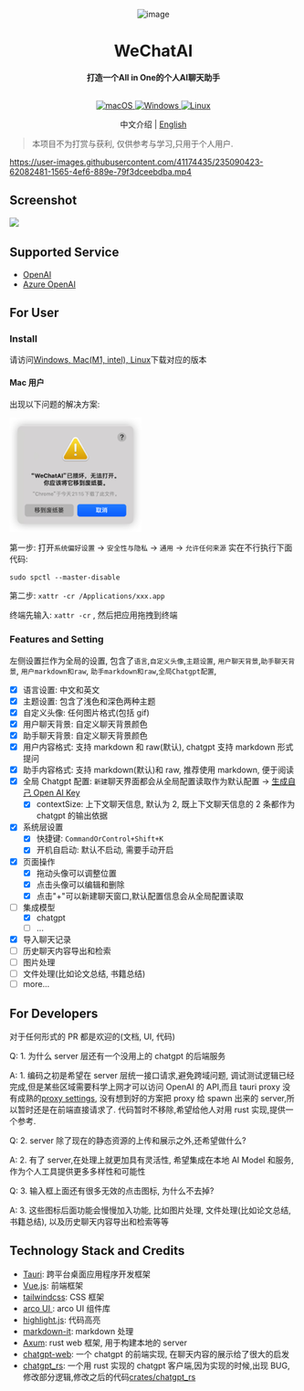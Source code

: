 <p align="center">
 <img src="docs/image/logo.png?raw=true" alt="image" height="100px"/>
<h1 align="center">WeChatAI</h1>
<div align="center">
 <strong>
    打造一个All in One的个人AI聊天助手
 </strong>
</div>
<br/>
<p align="center">
<a href="https://github.com/bingryan/WeChatAI/releases" target="_blank">
<img alt="macOS" src="https://img.shields.io/badge/-macOS-black?style=for-the-badge&logo=apple&logoColor=white" />
</a>
<a href="https://github.com/bingryan/WeChatAI/releases" target="_blank">
<img alt="Windows" src="https://img.shields.io/badge/Windows-0078D6?style=for-the-badge&logo=windows&logoColor=green" />
</a>
<a href="https://github.com/bingryan/WeChatAI/releases" target="_blank">
<img alt="Linux" src="https://img.shields.io/badge/Linux-FCC624?style=for-the-badge&logo=linux&logoColor=black" />
</a>
</p>

<p align="center">
    中文介绍 | <a href="./README.md">English</a>
</p>

> 本项目不为打赏与获利, 仅供参考与学习,只用于个人用户.

https://user-images.githubusercontent.com/41174435/235090423-62082481-1565-4ef6-889e-79f3dceebdba.mp4

## Screenshot

![](docs/image/WeChatAI-1.png)

## Supported Service

- [OpenAI](platform.openai.com)
- [Azure OpenAI](azure.com)

## For User

### Install

请访问[Windows, Mac(M1, intel), Linux](https://github.com/bingryan/WeChatAI/releases)下载对应的版本

#### Mac 用户

出现以下问题的解决方案:

<img src="docs/image/WeChatAI-2.png?raw=true" alt="image" height="200px"/>

第一步: 打开`系统偏好设置` -> `安全性与隐私` -> `通用` -> `允许任何来源`
实在不行执行下面代码:

```
sudo spctl --master-disable
```

第二步: `xattr -cr /Applications/xxx.app`

终端先输入: `xattr -cr` , 然后把应用拖拽到终端

### Features and Setting

左侧设置拦作为全局的设置, 包含了`语言`,`自定义头像`,`主题设置`, `用户聊天背景`,`助手聊天背景`, `用户markdown和raw`, `助手markdown和raw`,`全局Chatgpt配置`,

- [x] 语言设置: 中文和英文
- [x] 主题设置: 包含了浅色和深色两种主题
- [x] 自定义头像: 任何图片格式(包括 gif)
- [x] 用户聊天背景: 自定义聊天背景颜色
- [x] 助手聊天背景: 自定义聊天背景颜色
- [x] 用户内容格式: 支持 markdown 和 raw(默认), chatgpt 支持 markdown 形式提问
- [x] 助手内容格式: 支持 markdown(默认)和 raw, 推荐使用 markdown, 便于阅读
- [x] 全局 Chatgpt 配置: `新建`聊天界面都会从全局配置读取作为默认配置 -> [生成自己 Open AI Key](https://platform.openai.com/account/api-keys)
  - [x] contextSize: 上下文聊天信息, 默认为 2, 既上下文聊天信息的 2 条都作为 chatgpt 的输出依据
- [x] 系统层设置
  - [x] 快捷键: `CommandOrControl+Shift+K`
  - [x] 开机自启动: 默认不启动, 需要手动开启
- [x] 页面操作
  - [x] 拖动头像可以调整位置
  - [x] 点击头像可以编辑和删除
  - [x] 点击"+"可以新建聊天窗口,默认配置信息会从全局配置读取
- [ ] 集成模型
  - [x] chatgpt
  - [ ] ...
- [x] 导入聊天记录
- [ ] 历史聊天内容导出和检索
- [ ] 图片处理
- [ ] 文件处理(比如论文总结, 书籍总结)
- [ ] more...

## For Developers

对于任何形式的 PR 都是欢迎的(文档, UI, 代码)

Q: 1. 为什么 server 层还有一个没用上的 chatgpt 的后端服务

A: 1. 编码之初是希望在 server 层统一接口请求,避免跨域问题, 调试测试逻辑已经完成,但是某些区域需要科学上网才可以访问 OpenAI 的 API,而且 tauri proxy 没有成熟的[proxy settings](https://github.com/tauri-apps/tauri/issues/4263), 没有想到好的方案把 proxy 给 spawn 出来的 server,所以暂时还是在前端直接请求了. 代码暂时不移除,希望给他人对用 rust 实现,提供一个参考.

Q: 2. server 除了现在的静态资源的上传和展示之外,还希望做什么?

A: 2. 有了 server,在处理上就更加具有灵活性, 希望集成在本地 AI Model 和服务,作为个人工具提供更多多样性和可能性

Q: 3. 输入框上面还有很多无效的点击图标, 为什么不去掉?

A: 3. 这些图标后面功能会慢慢加入功能, 比如图片处理, 文件处理(比如论文总结,书籍总结), 以及历史聊天内容导出和检索等等

## Technology Stack and Credits

- [Tauri](https://github.com/tauri-apps/tauri): 跨平台桌面应用程序开发框架
- [Vue.js](https://vuejs.org/): 前端框架
- [tailwindcss](https://github.com/tailwindlabs/tailwindcss): CSS 框架
- [arco UI ](https://arco.design/): arco UI 组件库
- [highlight.js](https://github.com/highlightjs/highlight.js/): 代码高亮
- [markdown-it](https://github.com/markdown-it/markdown-it): markdown 处理
- [Axum](https://github.com/tokio-rs/axum): rust web 框架, 用于构建本地的 server
- [chatgpt-web](https://github.com/Chanzhaoyu/chatgpt-web): 一个 chatgpt 的前端实现, 在聊天内容的展示给了很大的启发
- [chatgpt_rs](https://github.com/Maxuss/chatgpt_rs): 一个用 rust 实现的 chatgpt 客户端,因为实现的时候,出现 BUG, 修改部分逻辑,修改之后的代码[crates/chatgpt_rs](https://github.com/bingryan/chat-ai-model/tree/main/crates/chatgpt_rs)
